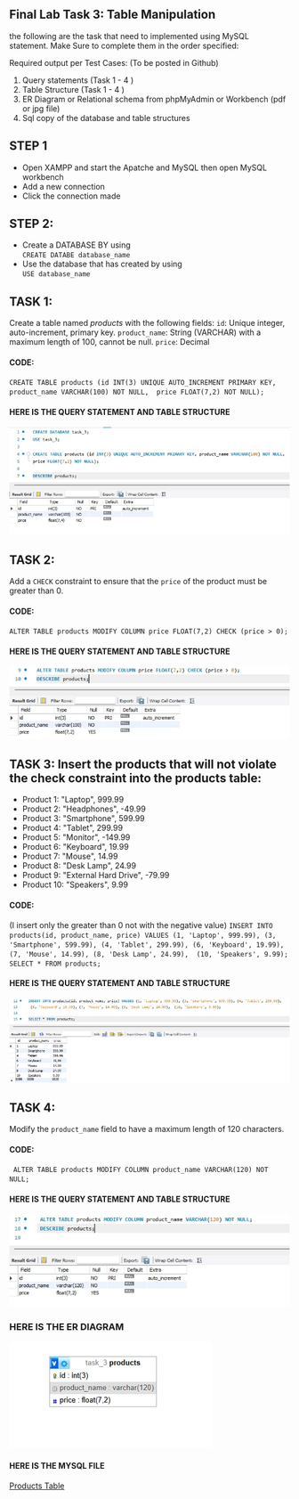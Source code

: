 ## Final Lab Task 3: Table Manipulation
the following are the task that need to implemented using MySQL statement. Make Sure to complete them in the order specified:

Required output per Test Cases: (To be posted in Github)   
1. Query statements (Task 1 - 4 )   
2. Table Structure (Task 1 - 4 )   
3.  ER Diagram or Relational schema from phpMyAdmin or Workbench (pdf or jpg file)   
4. Sql copy of the database and table  structures  
## STEP 1
- Open XAMPP and start the Apatche and MySQL then open MySQL workbench
- Add a new connection
- Click the connection made
## STEP 2:
- Create a DATABASE BY using  
 `CREATE DATABE database_name`
- Use the database that has created by using  
  `USE database_name`
## TASK 1:
Create a table named *products* with the following fields:
`id`: Unique integer, auto-increment, primary key.
`product_name`: String (VARCHAR) with a maximum length of 100, cannot be null.
`price`: Decimal
#### CODE:
`CREATE TABLE products (id INT(3) UNIQUE AUTO_INCREMENT PRIMARY KEY, product_name VARCHAR(100) NOT NULL, 
price FLOAT(7,2) NOT NULL);`
#### HERE IS THE QUERY STATEMENT AND TABLE STRUCTURE
![](image/491006932_1227263082075270_1380943647427114441_n.jpg)

## TASK 2: 
Add a `CHECK` constraint to ensure that the `price` of the product must be greater than 0.
#### CODE:
`ALTER TABLE products MODIFY COLUMN price FLOAT(7,2) CHECK (price > 0);`
#### HERE IS THE QUERY STATEMENT AND TABLE STRUCTURE
![](image/491025487_1019014746394006_8642459599337039131_n.jpg)

## TASK 3: Insert the products that will not violate the check constraint into the products table:
- Product 1: "Laptop", 999.99
- Product 2: "Headphones", -49.99
- Product 3: "Smartphone", 599.99
- Product 4: "Tablet", 299.99
- Product 5: "Monitor", -149.99
- Product 6: "Keyboard", 19.99
- Product 7: "Mouse", 14.99
- Product 8: "Desk Lamp", 24.99
- Product 9: "External Hard Drive", -79.99
- Product 10: "Speakers", 9.99
#### CODE:
(I insert only the greater than 0 not with the negative value)
`INSERT INTO products(id, product_name, price) VALUES (1, 'Laptop', 999.99), (3, 'Smartphone', 599.99), (4, 'Tablet', 299.99),
 (6, 'Keyboard', 19.99), (7, 'Mouse', 14.99), (8, 'Desk Lamp', 24.99),  (10, 'Speakers', 9.99);`  `SELECT * FROM products;`
#### HERE IS THE QUERY STATEMENT AND TABLE STRUCTURE
![](image/490979359_715611267801923_2059859873524771511_n.jpg)

## TASK 4:
 Modify the `product_name` field to have a maximum length of 120 characters.
#### CODE:
` ALTER TABLE products MODIFY COLUMN product_name VARCHAR(120) NOT NULL;`
#### HERE IS THE QUERY STATEMENT AND TABLE STRUCTURE
![](image/485840828_686627090575561_2682676086242757248_n.jpg)

### HERE IS THE ER DIAGRAM
![](image/485295815_1725803511678168_7715549010787213266_n.jpg)
#### HERE IS THE MYSQL FILE
[Products Table](file/task_3_products.sql)  
 
